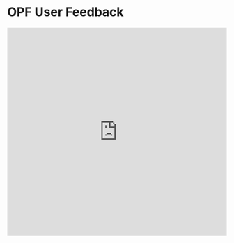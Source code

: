 # OPF User Feedback

<iframe width="640px" height= "480px" src= "https://forms.office.com/Pages/ResponsePage.aspx?id=8Kqebvc_6U2M1B_71FlRua4cqQOTc5JHr-aPQoYM7B9UN0lNODBTOFUySUY2N0Q2RzZWRlNRWlYxMi4u&embed=true" frameborder= "0" marginwidth= "0" marginheight= "0" style= "border: none; max-width:100%; max-height:100vh" allowfullscreen webkitallowfullscreen mozallowfullscreen msallowfullscreen> </iframe>